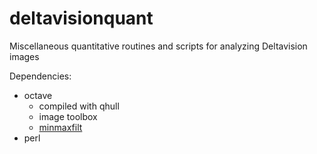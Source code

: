 deltavisionquant
================

Miscellaneous quantitative routines and scripts for analyzing Deltavision images

Dependencies:

- octave
  - compiled with qhull
  - image toolbox
  - [minmaxfilt](http://www.mathworks.com/matlabcentral/fileexchange/24705-min-max-filter)
- perl
